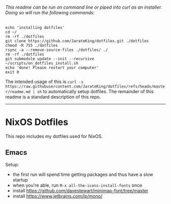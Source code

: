 ###### This readme can be run on command line or piped into curl as an installer. Doing so will run the following commands:

    echo 'installing dotfiles'
    cd ~/
    rm -rf ./dotfiles
    git clone https://github.com/JarateKing/dotfiles.git ./dotfiles
    chmod -R 755 ./dotfiles
    rsync -a --remove-source-files ./dotfiles/ ./
    rm -rf ./dotfiles
    git submodule update --init --recursive
    ~/scripts/on_dotfiles_install.sh
    echo 'done! Please restart your computer'
    exit 0

The intended usage of this is `curl -s https://raw.githubusercontent.com/JarateKing/dotfiles/refs/heads/master/readme.md | sh` to automatically setup dotfiles. The remainder of this readme is a standard description of this repo.

---

# NixOS Dotfiles

This repo includes my dotfiles used for NixOS.

## Emacs

Setup:

- the first run will spend time getting packages and thus have a slow startup
- when you're able, run `M-x all-the-icons-install-fonts` once
- install https://github.com/davestewart/minimap-font/tree/master
- install https://www.jetbrains.com/lp/mono/
